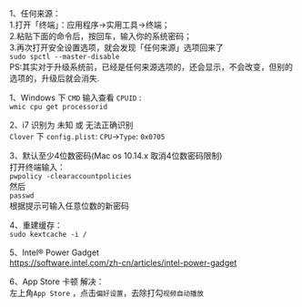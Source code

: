 1、任何来源：  
1.打开「终端」：应用程序->实用工具->终端；  
2.粘贴下面的命令后，按回车，输入你的系统密码；  
3.再次打开安全设置选项，就会发现「任何来源」选项回来了  
`sudo spctl --master-disable`  
PS:其实对于升级系统前，已经是任何来源选项的，还会显示，不会改变，但别的选项的，升级后就会消失.

1、Windows 下 `CMD` 输入查看 `CPUID` :  
`wmic cpu get processorid`

2、i7 识别为 未知 或 无法正确识别  
`Clover` 下 `config.plist`: `CPU`->`Type`: `0x0705`

3、默认至少4位数密码(Mac os 10.14.x 取消4位数密码限制)  
打开终端输入：  
`pwpolicy -clearaccountpolicies`  
然后  
`passwd`  
根据提示可输入任意位数的新密码

4、重建缓存：  
`sudo kextcache -i /`  

5、Intel® Power Gadget  
https://software.intel.com/zh-cn/articles/intel-power-gadget  

6、App Store 卡顿 解决：  
左上角`App Store` ，点击`偏好设置`，去除打勾`视频自动播放`  
